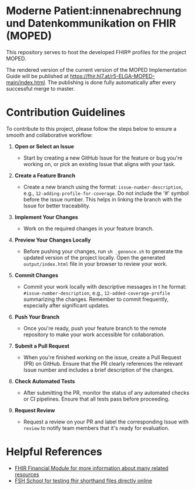 # Moderne Patient:innenabrechnung und Datenkommunikation on FHIR (MOPED)
This repository serves to host the developed FHIR® profiles for the project MOPED.

The rendered version of the current version of the MOPED Implementation Guide will be published at https://fhir.hl7.at/r5-ELGA-MOPED-main/index.html. The publishing is done fully automatically after every successful merge to master.


# Contribution Guidelines

To contribute to this project, please follow the steps below to ensure a smooth and collaborative workflow:

1. **Open or Select an Issue**  
   - Start by creating a new GitHub Issue for the feature or bug you're working on, or pick an existing Issue that aligns with your task.

2. **Create a Feature Branch**  
   - Create a new branch using the format: `issue-number-description`, e.g., `12-adding-profile-for-coverage`. Do not include the '#' symbol before the issue number. This helps in linking the branch with the Issue for better traceability.

3. **Implement Your Changes**  
   - Work on the required changes in your feature branch. 

4. **Preview Your Changes Locally**  
   - Before pushing your changes, run `sh _genonce.sh` to generate the updated version of the project locally. Open the generated `output/index.html` file in your browser to review your work.

5. **Commit Changes**  
   - Commit your work locally with descriptive messages in t he format: `#issue-number-description`, e.g., `12-added-coverage-profile` summarizing the changes. Remember to commit frequently, especially after significant updates.

6. **Push Your Branch**  
   - Once you're ready, push your feature branch to the remote repository to make your work accessible for collaboration.

7. **Submit a Pull Request**  
   - When you're finished working on the issue, create a Pull Request (PR) on GitHub. Ensure that the PR clearly references the relevant Issue number and includes a brief description of the changes.

8. **Check Automated Tests**  
   - After submitting the PR, monitor the status of any automated checks or CI pipelines. Ensure that all tests pass before proceeding.

9. **Request Review**  
   - Request a review on your PR and label the corresponding Issue with `review` to notify team members that it's ready for evaluation.
  
# Helpful References

- [FHIR Financial Module for more information about many related resources](https://www.hl7.org/fhir/financial-module.html)
- [FSH School for testing fhir shorthand files directly online](https://fshonline.fshschool.org/)


